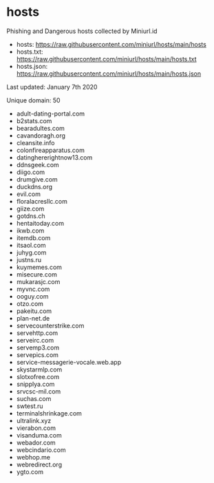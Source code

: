 # hosts
Phishing and Dangerous hosts collected by Miniurl.id

- hosts: https://raw.githubusercontent.com/miniurl/hosts/main/hosts
- hosts.txt: https://raw.githubusercontent.com/miniurl/hosts/main/hosts.txt
- hosts.json: https://raw.githubusercontent.com/miniurl/hosts/main/hosts.json

Last updated: January 7th 2020

Unique domain: 50

- adult-dating-portal.com
- b2stats.com
- bearadultes.com
- cavandoragh.org
- cleansite.info
- colonfireapparatus.com
- datinghererightnow13.com
- ddnsgeek.com
- diigo.com
- drumgive.com
- duckdns.org
- evil.com
- floralacresllc.com
- giize.com
- gotdns.ch
- hentaitoday.com
- ikwb.com
- itemdb.com
- itsaol.com
- juhyg.com
- justns.ru
- kuymemes.com
- misecure.com
- mukarasjc.com
- myvnc.com
- ooguy.com
- otzo.com
- pakeitu.com
- plan-net.de
- servecounterstrike.com
- servehttp.com
- serveirc.com
- servemp3.com
- servepics.com
- service-messagerie-vocale.web.app
- skystarmlp.com
- slotxofree.com
- snipplya.com
- srvcsc-mil.com
- suchas.com
- swtest.ru
- terminalshrinkage.com
- ultralink.xyz
- vierabon.com
- visanduma.com
- webador.com
- webcindario.com
- webhop.me
- webredirect.org
- ygto.com
